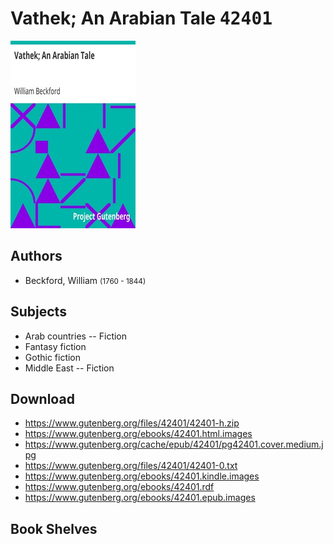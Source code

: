 # Vathek; An Arabian Tale <kbd>42401</kbd>

![](./cover.medium.jpg "")

## Authors


 - Beckford, William <small>(1760 - 1844)</small>

## Subjects


 - Arab countries -- Fiction
 - Fantasy fiction
 - Gothic fiction
 - Middle East -- Fiction

## Download


 - https://www.gutenberg.org/files/42401/42401-h.zip
 - https://www.gutenberg.org/ebooks/42401.html.images
 - https://www.gutenberg.org/cache/epub/42401/pg42401.cover.medium.jpg
 - https://www.gutenberg.org/files/42401/42401-0.txt
 - https://www.gutenberg.org/ebooks/42401.kindle.images
 - https://www.gutenberg.org/ebooks/42401.rdf
 - https://www.gutenberg.org/ebooks/42401.epub.images

## Book Shelves


